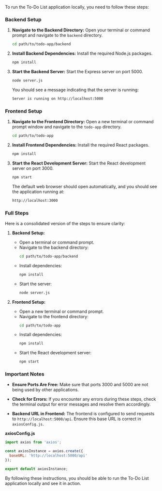 To run the To-Do List application locally, you need to follow these steps:

### Backend Setup

1. **Navigate to the Backend Directory:**
   Open your terminal or command prompt and navigate to the `backend` directory.
   ```sh
   cd path/to/todo-app/backend
   ```

2. **Install Backend Dependencies:**
   Install the required Node.js packages.
   ```sh
   npm install
   ```

3. **Start the Backend Server:**
   Start the Express server on port 5000.
   ```sh
   node server.js
   ```

   You should see a message indicating that the server is running:
   ```sh
   Server is running on http://localhost:5000
   ```

### Frontend Setup

1. **Navigate to the Frontend Directory:**
   Open a new terminal or command prompt window and navigate to the `todo-app` directory.
   ```sh
   cd path/to/todo-app
   ```

2. **Install Frontend Dependencies:**
   Install the required React packages.
   ```sh
   npm install
   ```

3. **Start the React Development Server:**
   Start the React development server on port 3000.
   ```sh
   npm start
   ```

   The default web browser should open automatically, and you should see the application running at:
   ```sh
   http://localhost:3000
   ```

### Full Steps

Here is a consolidated version of the steps to ensure clarity:

1. **Backend Setup:**
   - Open a terminal or command prompt.
   - Navigate to the backend directory:
     ```sh
     cd path/to/todo-app/backend
     ```
   - Install dependencies:
     ```sh
     npm install
     ```
   - Start the server:
     ```sh
     node server.js
     ```

2. **Frontend Setup:**
   - Open a new terminal or command prompt.
   - Navigate to the frontend directory:
     ```sh
     cd path/to/todo-app
     ```
   - Install dependencies:
     ```sh
     npm install
     ```
   - Start the React development server:
     ```sh
     npm start
     ```

### Important Notes

- **Ensure Ports Are Free:**
  Make sure that ports 3000 and 5000 are not being used by other applications.

- **Check for Errors:**
  If you encounter any errors during these steps, check the terminal output for error messages and resolve them accordingly.

- **Backend URL in Frontend:**
  The frontend is configured to send requests to `http://localhost:5000/api`. Ensure this base URL is correct in `axiosConfig.js`.

**axiosConfig.js**
```jsx
import axios from 'axios';

const axiosInstance = axios.create({
  baseURL: 'http://localhost:5000/api'
});

export default axiosInstance;
```

By following these instructions, you should be able to run the To-Do List application locally and see it in action.